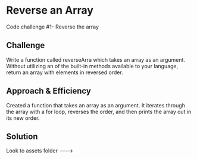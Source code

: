 # Reverse an Array
Code challenge #1- Reverse the array

## Challenge
Write a function called reverseArra which takes an array as an argument.  Without utilizing an of the built-in methods available to your language, return an array with elements in reversed order. 

## Approach & Efficiency
Created a function that takes an array as an argument.  It iterates through the array with a for loop, reverses the order, and then prints the array out in its new order.

## Solution 
Look to assets folder --->